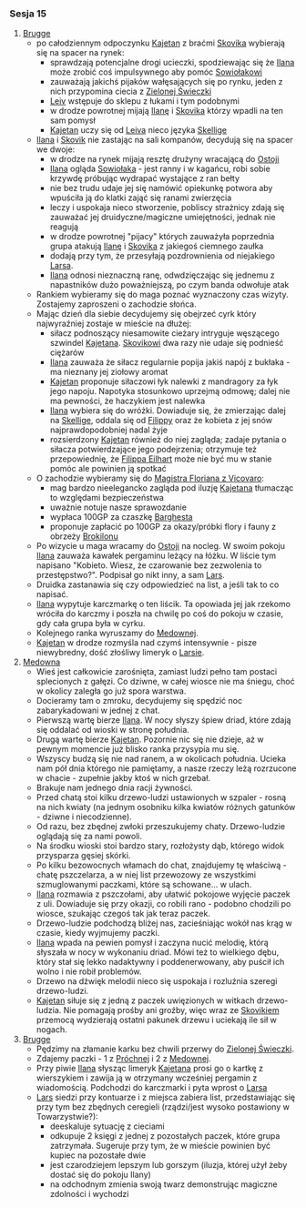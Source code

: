 ### Sesja 15
1. [Brugge](#l_m_brugge)
	* po całodziennym odpoczynku [Kajetan](#g_kajetan) z braćmi [Skovika](#p_skovik) wybierają się na spacer na rynek:
		* sprawdzają potencjalne drogi ucieczki, spodziewając się że [Ilana](#g_ilana) może zrobić coś impulsywnego aby pomóc [Sowiołakowi](#b_sowiolak)
		* zauważają jakichś pijaków wałęsających się po rynku, jeden z nich przypomina ciecia z [Zielonej Świeczki](#l_zielona_swieczka)
		* [Leiv](#p_leiv) wstępuje do sklepu z łukami i tym podobnymi
		* w drodze powrotnej mijają [Ilanę](#g_ilana) i [Skovika](#p_skovik) którzy wpadli na ten sam pomysł
		* [Kajetan](#g_kajetan) uczy się od [Leiva](#p_leiv) nieco języka [Skellige](#l_wyspy_skellige)
	* [Ilana](#g_ilana) i [Skovik](#p_skovik) nie zastając na sali kompanów, decydują się na spacer we dwoje:
		* w drodze na rynek mijają resztę drużyny wracającą do [Ostoji](#l_ostoja)
		* [Ilana](#g_ilana) ogląda [Sowiołaka](#b_sowiolak) - jest ranny i w kagańcu, robi sobie krzywdę próbując wydrapać wystające z ran bełty
		* nie bez trudu udaje jej się namówić opiekunkę potwora aby wpuściła ją do klatki zająć się ranami zwierzęcia
		* leczy i uspokaja nieco stworzenie, pobliscy strażnicy zdają się zauważać jej druidyczne/magiczne umiejętności, jednak nie reagują
		* w drodze powrotnej "pijacy" których zauważyła poprzednia grupa atakują [Ilanę](#g_ilana) i [Skovika](#p_skovik) z jakiegoś ciemnego zaułka 
		* dodają przy tym, że przesyłają pozdrownienia od niejakiego [Larsa](#p_lars).
		* [Ilana](#g_ilana) odnosi nieznaczną ranę, odwdzięczając się jednemu z napastników dużo poważniejszą, po czym banda odwołuje atak
	* Rankiem wybieramy się do maga poznać wyznaczony czas wizyty. Zostajemy zaproszeni o zachodzie słońca.
	*  Mając dzień dla siebie decydujemy się obejrzeć cyrk który najwyraźniej zostaje w mieście na dłużej:
		* siłacz podnoszący niesamowite cieżary intryguje węszącego szwindel [Kajetana](#g_kajetan). [Skovikowi](#p_skovik) dwa razy nie udaje się podnieść ciężarów
		* [Ilana](#g_ilana) zauważa że siłacz regularnie popija jakiś napój z bukłaka - ma nieznany jej ziołowy aromat
		* [Kajetan](#g_kajetan) proponuje siłaczowi łyk nalewki z mandragory za łyk jego napoju. Napotyka stosunkowo uprzejmą odmowę; dalej nie ma pewności, że haczykiem jest nalewka
		* [Ilana](#g_ilana) wybiera się do wróżki. Dowiaduje się, że zmierzając dalej na [Skellige](#l_wyspy_skellige), oddala się od [Filippy](#p_filippa_eilhart) oraz że kobieta z jej snów najprawdopodobniej nadal żyje
		* rozsierdzony [Kajetan](#g_kajetan) również do niej zagląda; zadaje pytania o siłacza potwierdzające jego podejrzenia; otrzymuje też przepowiednię, że [Filippa Eilhart](#p_filippa_eilhart) może nie być mu w stanie pomóc ale powinien ją spotkać
	* O zachodzie wybieramy się do [Magistra Floriana z Vicovaro](#p_florian_z_vicovaro):
		* mag bardzo nieelegancko zagląda pod iluzję [Kajetana](#g_kajetan) tłumacząc to względami bezpieczeństwa
		* uważnie notuje nasze sprawozdanie
		* wypłaca 100GP za czaszkę [Barghesta](#b_barghest)
		* proponuje zapłacić po 100GP za okazy/próbki flory i fauny z obrzeży [Brokilonu](#l_brokilon)
	* Po wizycie u maga wracamy do [Ostoji](#l_ostoja) na nocleg. W swoim pokoju [Ilana](#g_ilana) zauważa kawałek pergaminu leżący na łóżku. W liście tym napisano "Kobieto. Wiesz, że czarowanie bez zezwolenia to przestępstwo?". Podpisał go nikt inny, a sam [Lars](#p_lars). 
	* Druidka zastanawia się czy odpowiedzieć na list, a jeśli tak to co napisać.
	* [Ilana](#g_ilana) wypytuje karczmarkę o ten liścik. Ta opowiada jej jak rzekomo wróciła do karczmy i poszła na chwilę po coś do pokoju w czasie, gdy cała grupa była w cyrku.
	* Kolejnego ranka wyruszamy do [Medownej](#l_medowna). 
	* [Kajetan](#g_kajetan) w drodze rozmyśla nad czymś intensywnie - pisze niewybredny, dość złośliwy limeryk o [Larsie](#p_lars).
2. [Medowna](#l_medowna)
	* Wieś jest całkowicie zarośnięta, zamiast ludzi pełno tam postaci splecionych z gałęzi. Co dziwne, w całej wiosce nie ma śniegu, choć w okolicy zaległa go już spora warstwa.
	* Docieramy tam o zmroku, decydujemy się spędzić noc zabarykadowani w jednej z chat.
	* Pierwszą wartę bierze [Ilana](#g_ilana). W nocy słyszy śpiew driad, które zdają się oddalać od wioski w stronę południa.
	* Drugą wartę bierze [Kajetan](#g_kajetan). Pozornie nic się nie dzieje, aż w pewnym momencie już blisko ranka przysypia mu się.
	* Wszyscy budzą się nie nad ranem, a w okolicach południa. Ucieka nam pół dnia którego nie pamiętamy, a nasze rzeczy leżą rozrzucone w chacie - zupełnie jakby ktoś w nich grzebał. 
	* Brakuje nam jednego dnia racji żywności.
	* Przed chatą stoi kilku drzewo-ludzi ustawionych w szpaler - rosną na nich kwiaty (na jednym osobniku kilka kwiatów różnych gatunków - dziwne i niecodzienne).
	* Od razu, bez zbędnej zwłoki przeszukujemy chaty. Drzewo-ludzie oglądają się za nami powoli. 
	* Na środku wioski stoi bardzo stary, rozłożysty dąb, którego widok przysparza gęsiej skórki.
	* Po kilku bezowocnych włamach do chat, znajdujemy tę właściwą - chatę pszczelarza, a w niej list przewozowy ze wszystkimi szmuglowanymi paczkami, które są schowane... w ulach.
	* [Ilana](#g_ilana) rozmawia z pszczołami, aby ułatwić pokojowe wyjęcie paczek z uli. Dowiaduje się przy okazji, co robili rano - podobno chodzili po wiosce, szukając czegoś tak jak teraz paczek.
	* Drzewo-ludzie podchodzą bliżej nas, zacieśniając wokół nas krąg w czasie, kiedy wyjmujemy paczki. 
	* [Ilana](#g_ilana) wpada na pewien pomysł i zaczyna nucić melodię, którą słyszała w nocy w wykonaniu driad. Mówi też to wielkiego dębu, który stał się lekko nadaktywny i poddenerwowany, aby puścił ich wolno i nie robił problemów. 
	* Drzewo na dźwięk melodii nieco się uspokaja i rozluźnia szeregi drzewo-ludzi.
	* [Kajetan](#g_kajetan) siłuje się z jedną z paczek uwięzionych w witkach drzewo-ludzia. Nie pomagają prośby ani groźby, więc wraz ze [Skovikiem](#p_skovik) przemocą wydzierają ostatni pakunek drzewu i uciekają ile sił w nogach.
3. [Brugge](#l_m_brugge)
	* Pędzimy na złamanie karku bez chwili przerwy do [Zielonej Świeczki](#l_zielona_swieczka).
	* Zdajemy paczki - 1 z [Próchnej](#l_prochnowa) i 2 z [Medownej](#l_medowna).
	* Przy piwie [Ilana](#g_ilana) słysząc limeryk [Kajetana](#g_kajetan) prosi go o kartkę z wierszykiem i zawija ją w otrzymany wcześniej pergamin z wiadomością. Podchodzi do karczmarki i pyta wprost o [Larsa](#p_lars)
	* [Lars](#p_lars) siedzi przy kontuarze i z miejsca zabiera list, przedstawiając się przy tym bez zbędnych ceregieli (rządzi/jest wysoko postawiony w Towarzystwie?):
		* deeskaluje sytuację z cieciami
		* odkupuje 2 księgi z jednej z pozostałych paczek, które grupa zatrzymała. Sugeruje przy tym, że w mieście powinien być kupiec na pozostałe dwie
		* jest czarodziejem lepszym lub gorszym (iluzja, której użył żeby dostać się do pokoju Ilany)
		* na odchodnym zmienia swoją twarz demonstrując magiczne zdolności i wychodzi